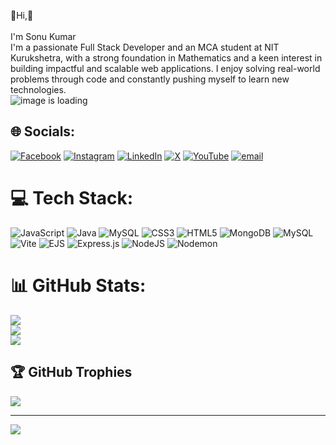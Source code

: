 
💫Hi,👋<br><br>I'm Sonu Kumar<br>I'm a passionate Full Stack Developer and an MCA student at NIT Kurukshetra, with a strong foundation in Mathematics and a keen interest in building impactful and scalable web applications. I enjoy solving real-world problems through code and constantly pushing myself to learn new technologies. <br>
<img src = "https://img.freepik.com/premium-photo/portrait-successful-programmer-game-developer-coder-guy-uses-computer-laptop-work-game-design-hacker-boy-generative-ai-cyber-gamer_117038-7597.jpg?w=740" alt = "image is loading"/>
<br>

## 🌐 Socials:
[![Facebook](https://img.shields.io/badge/Facebook-%231877F2.svg?logo=Facebook&logoColor=white)](https://facebook.com/https://www.facebook.com/profile.php?id=100024470059597) [![Instagram](https://img.shields.io/badge/Instagram-%23E4405F.svg?logo=Instagram&logoColor=white)](https://instagram.com/instagram.com/My_Tution) [![LinkedIn](https://img.shields.io/badge/LinkedIn-%230077B5.svg?logo=linkedin&logoColor=white)](https://linkedin.com/in/https://www.linkedin.com/in/sonu-kumar-6a7b86302/) [![X](https://img.shields.io/badge/X-black.svg?logo=X&logoColor=white)](https://x.com/x.com/TutionMy26576) [![YouTube](https://img.shields.io/badge/YouTube-%23FF0000.svg?logo=YouTube&logoColor=white)](https://youtube.com/@https://www.youtube.com/@MyTution-Hindi) [![email](https://img.shields.io/badge/Email-D14836?logo=gmail&logoColor=white)](mailto:523410024@nitkkr.ac.in) 

# 💻 Tech Stack:
![JavaScript](https://img.shields.io/badge/javascript-%23323330.svg?style=for-the-badge&logo=javascript&logoColor=%23F7DF1E) ![Java](https://img.shields.io/badge/java-%23ED8B00.svg?style=for-the-badge&logo=openjdk&logoColor=white) ![MySQL](https://img.shields.io/badge/mysql-4479A1.svg?style=for-the-badge&logo=mysql&logoColor=white) ![CSS3](https://img.shields.io/badge/css3-%231572B6.svg?style=for-the-badge&logo=css3&logoColor=white) ![HTML5](https://img.shields.io/badge/html5-%23E34F26.svg?style=for-the-badge&logo=html5&logoColor=white) ![MongoDB](https://img.shields.io/badge/MongoDB-%234ea94b.svg?style=for-the-badge&logo=mongodb&logoColor=white) ![MySQL](https://img.shields.io/badge/mysql-4479A1.svg?style=for-the-badge&logo=mysql&logoColor=white) ![Vite](https://img.shields.io/badge/vite-%23646CFF.svg?style=for-the-badge&logo=vite&logoColor=white) ![EJS](https://img.shields.io/badge/ejs-%23B4CA65.svg?style=for-the-badge&logo=ejs&logoColor=black) ![Express.js](https://img.shields.io/badge/express.js-%23404d59.svg?style=for-the-badge&logo=express&logoColor=%2361DAFB) ![NodeJS](https://img.shields.io/badge/node.js-6DA55F?style=for-the-badge&logo=node.js&logoColor=white) ![Nodemon](https://img.shields.io/badge/NODEMON-%23323330.svg?style=for-the-badge&logo=nodemon&logoColor=%BBDEAD)
# 📊 GitHub Stats:
![](https://github-readme-stats.vercel.app/api?username=sonu-kumar-20&theme=blue-green&hide_border=false&include_all_commits=false&count_private=false)<br/>
![](https://nirzak-streak-stats.vercel.app/?user=sonu-kumar-20&theme=blue-green&hide_border=false)<br/>
![](https://github-readme-stats.vercel.app/api/top-langs/?username=sonu-kumar-20&theme=blue-green&hide_border=false&include_all_commits=false&count_private=false&layout=compact)

## 🏆 GitHub Trophies
![](https://github-profile-trophy.vercel.app/?username=sonu-kumar-20&theme=radical&no-frame=false&no-bg=true&margin-w=4)

---
[![](https://visitcount.itsvg.in/api?id=sonu-kumar-20&icon=0&color=0)](https://visitcount.itsvg.in)

<!-- Proudly created with GPRM ( https://gprm.itsvg.in ) -->
